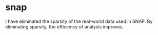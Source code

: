 # snap
I have eliminated the sparsity of the real-world data used in SNAP.
By eliminating sparsity, the efficiency of analysis improves.
